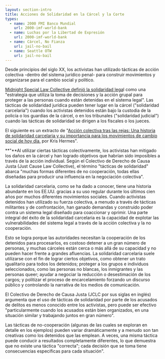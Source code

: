 ```yaml
---
layout: section-intro
title: Acciones de Solidaridad en la Cárcel y la Corte
types:
  - name: 2000 FMI Banco Mundial
    url: 2000-imf-world-bank
  - name: Luchas por la Libertad de Expresión
    url: 2000-imf-world-bank
  - name: Cárcel, No Fianza
    url: jail-no-bail
  - name: Seattle OTW
    url: jail-no-bail
---
```


Desde principios del siglo XX, los activistas han utilizado tácticas de acción colectiva -dentro del sistema jurídico penal- para construir movimientos y organizarse para el cambio social y político.

[Midnight Special Law Collective definió la solidaridad lega](http://www.midnightspecial.net/files/legalsolidarityhandbook.pdf)l como una "estrategia que utiliza la toma de decisiones y la acción grupal para proteger a las personas cuando están detenidas en el sistema legal". Las tácticas de solidaridad jurídica pueden tener lugar en la cárcel ("solidaridad carcelaria") cuando los activistas detenidos están bajo la custodia de la policía o los guardias de la cárcel, o en los tribunales ("solidaridad judicial") cuando las tácticas de solidaridad se dirigen a los fiscales o los jueces.

El siguiente es un extracto de "[Acción colectiva tras las rejas: Una historia de solidaridad carcelaria y su importancia para los movimientos de cambio social de hoy día,](https://uppingtheanti.org/journal/article/18-collective-action-behind-bars) por Kris Hermes".

**"**Al utilizar ciertas tácticas colectivamente, los activistas han mitigado los daños en la cárcel y han logrado objetivos que habrían sido imposibles a través de la acción individual. Según el Colectivo de Derecho de Causa Justa (Just Cause Law Collective), el término "tácticas de solidaridad" abarca "muchas formas diferentes de no cooperación, todas ellas diseñadas para producir una influencia en la negociación colectiva".

La solidaridad carcelaria, como se ha dado a conocer, tiene una historia abundante en los EE.UU. gracias a su uso regular durante los últimos cien años por muchos diferentes movimientos sociales. Cuando activistas detenidos han utilizado su fuerza colectiva, a menudo a través de tácticas militantes y de confrontación, han ganado demandas y construido poder contra un sistema legal diseñado para coaccionar y oprimir. Una parte integral del éxito de la solidaridad carcelaria es la capacidad de explotar las vulnerabilidades del sistema legal a través de la acción colectiva y la no cooperación. 

Esto se logra porque las autoridades necesitan la cooperación de los detenidos para procesarlos, es costoso detener a un gran número de personas, y muchas cárceles están cerca o más allá de su capacidad y no pueden hacer frente a grandes afluencias. La solidaridad carcelaria suele utilizarse con el fin de lograr ciertos objetivos, como obtener un trato igualitario para todos los detenidos; proteger a los grupos e individuos seleccionados, como las personas no blancas, los inmigrantes y las personas queer; ayudar a negociar la reducción o desestimación de los cargos; y politizar el proceso de encarcelamiento forzando un discurso público y controlando la narrativa de los medios de comunicación.

El Colectivo de Derecho de Causa Justa (JCLC por sus siglas en inglés) argumenta que el uso de tácticas de solidaridad por parte de los acusados de delitos es menos conocido entre los activistas, pero puede ser efectivo "particularmente cuando los acusados están bien organizados, en una situación similar y trabajando juntos en gran número".

Las tácticas de no-cooperación (algunas de las cuales se exploran en detalle en los ejemplos) pueden variar dramáticamente y a menudo son tan creativas como los detenidos que las emplean. A veces, una misma táctica puede conducir a resultados completamente diferentes, lo que demuestra que no existe una táctica "correcta"; cada decisión que se toma tiene consecuencias específicas para cada situación".
